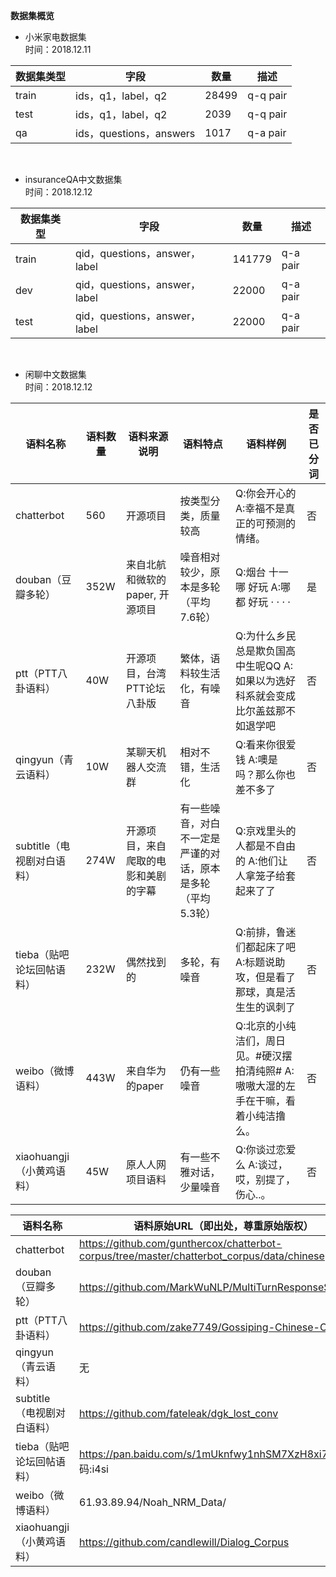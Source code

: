 **数据集概览**  
* 小米家电数据集  
时间：2018.12.11  

|数据集类型|字段|数量|描述| 
|-|-|-|-|
|train|ids，q1，label，q2|28499|q-q pair|
|test|ids，q1，label，q2|2039|q-q pair|
|qa|ids，questions，answers|1017|q-a pair|  
<br> 

* insuranceQA中文数据集  
时间：2018.12.12

|数据集类型|字段|数量|描述| 
|-|-|-|-|
|train|qid，questions，answer，label|141779|q-a pair|
|dev|qid，questions，answer，label|22000|q-a pair|
|test|qid，questions，answer，label|22000|q-a pair|
 <br> 

* 闲聊中文数据集  
时间：2018.12.12  

语料名称 | 语料数量 | 语料来源说明 | 语料特点 | 语料样例 | 是否已分词
---|---|---|---|---|---
chatterbot | 560 | 开源项目 | 按类型分类，质量较高  | Q:你会开心的 A:幸福不是真正的可预测的情绪。 | 否
douban（豆瓣多轮） | 352W | 来自北航和微软的paper, 开源项目 | 噪音相对较少，原本是多轮（平均7.6轮）  | Q:烟台 十一 哪 好玩 A:哪 都 好玩 · · · · | 是
ptt（PTT八卦语料） | 40W | 开源项目，台湾PTT论坛八卦版 | 繁体，语料较生活化，有噪音  | Q:为什么乡民总是欺负国高中生呢QQ	A:如果以为选好科系就会变成比尔盖兹那不如退学吧  | 否
qingyun（青云语料） | 10W | 某聊天机器人交流群 | 相对不错，生活化  | Q:看来你很爱钱 	 A:噢是吗？那么你也差不多了 | 否
subtitle（电视剧对白语料） | 274W | 开源项目，来自爬取的电影和美剧的字幕 | 有一些噪音，对白不一定是严谨的对话，原本是多轮（平均5.3轮）  | Q:京戏里头的人都是不自由的	A:他们让人拿笼子给套起来了了 | 否
tieba（贴吧论坛回帖语料） | 232W | 偶然找到的 | 多轮，有噪音  | Q:前排，鲁迷们都起床了吧	A:标题说助攻，但是看了那球，真是活生生的讽刺了 | 否
weibo（微博语料） | 443W | 来自华为的paper | 仍有一些噪音  | Q:北京的小纯洁们，周日见。#硬汉摆拍清纯照# A:嗷嗷大湿的左手在干嘛，看着小纯洁撸么。 | 否
xiaohuangji（小黄鸡语料） | 45W | 原人人网项目语料 | 有一些不雅对话，少量噪音 | Q:你谈过恋爱么	A:谈过，哎，别提了，伤心..。 | 否

语料名称 | 语料原始URL（即出处，尊重原始版权） 
---|---
chatterbot | https://github.com/gunthercox/chatterbot-corpus/tree/master/chatterbot_corpus/data/chinese
douban（豆瓣多轮） | https://github.com/MarkWuNLP/MultiTurnResponseSelection 
ptt（PTT八卦语料）| https://github.com/zake7749/Gossiping-Chinese-Corpus 
qingyun（青云语料） | 无 
subtitle（电视剧对白语料） | https://github.com/fateleak/dgk_lost_conv 
tieba（贴吧论坛回帖语料）  | https://pan.baidu.com/s/1mUknfwy1nhSM7XzH8xi7gQ 密码:i4si 
weibo（微博语料）  | 61.93.89.94/Noah_NRM_Data/ 
xiaohuangji（小黄鸡语料） | https://github.com/candlewill/Dialog_Corpus 
